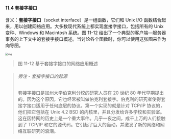 #### 11.4 套接字接口

含义：**套接字接口**（socket interface）是一组函数，它们和 Unix I/O 函数结合起来，用以创建网络应用。大多数现代系统上都实现套接字接口，包括所有的 Unix 变种、Windows 和 Macintosh 系统。图 11-12 给岀了一个典型的客户端—服务器事务的上下文中的套接字接口概述。当讨论各个函数时，你可以使用这张图来作为向导图。

<img src="https://1087580735-files.gitbook.io/~/files/v0/b/gitbook-legacy-files/o/assets%2F-MHt_spaxGgCbp2POnfq%2F-MIcIVA8Oa5oAQmnqcsA%2F-MIcIpAw0dyTG0YUwyFW%2F11-12%20%E5%9F%BA%E4%BA%8E%E5%A5%97%E6%8E%A5%E5%AD%97%E6%8E%A5%E5%8F%A3%E7%9A%84%E7%BD%91%E7%BB%9C%E5%BA%94%E7%94%A8%E6%A6%82%E8%BF%B0.png?alt=media&token=74a1bb56-bc88-4cd7-afe6-0f209890a137" alt="img" style="zoom:50%;" />

> 图 11-12 基于套接字接口的网络应用概述

> ###### 旁注 - 套接字接口的起源
>
> 套接字接口是加州大学伯克利分校的研究人员在 20 世纪 80 年代早期提出的。因为这个原因，它也经常被叫做伯克利套接字。伯克利的研究者使得套接字接口适用于任何底层的协议。第一个实现的就是针对 TCP/IP 协议的，他们把它包括在 Unix 4.2 BSD 的内核里，并且分发给许多学校和实验室。这在因特网的历史上是一个重大事件。几乎一夜之间，成千上万的人们接触到了 TCP/IP 和它的源代码。它引起了巨大的轰动，并激发了新的网络和网络互联研究的浪潮。







